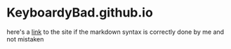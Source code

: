 # KeyboardyBad.github.io

here's a [link](https://keyboardybad.github.io/) to the site if the markdown syntax is correctly done by me and not mistaken
